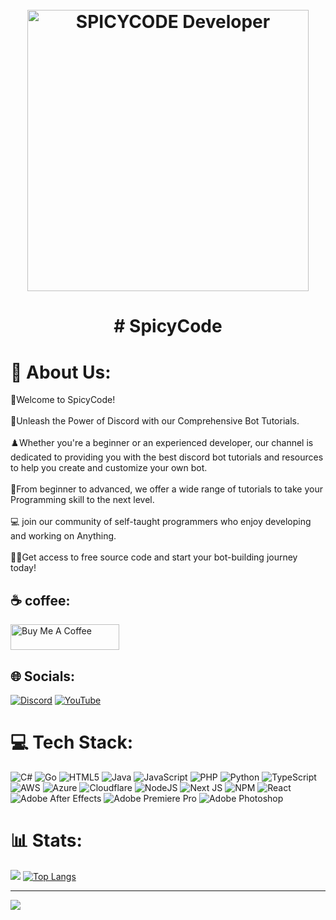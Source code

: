 
<h1 align="center">
  <br>
  <a href="https://dsc.gg/ORA-"><img src="https://media.giphy.com/media/km566NxkoIH9rwBgim/giphy.gif" alt="SPICYCODE Developer" width="450"></a>
  <br>

  <h1 align="center">
  # SpicyCode
 </h1>
  
# 💫 About Us:
👋Welcome to SpicyCode!<br><br>💪Unleash the Power of Discord with our Comprehensive Bot Tutorials.<br><br>♟️Whether you're a beginner or an experienced developer, our channel is dedicated to providing you with the best discord bot tutorials and resources to help you create and customize your own bot.<br><br>💎From beginner to advanced, we offer a wide range of tutorials to take your Programming skill to the next level. <br><br>💻 join our community of self-taught programmers who enjoy developing and working on Anything.<br><br>🧑‍💻Get access to free source code and start your bot-building journey today!

## ☕ coffee:

<a href="https://www.buymeacoffee.com/spicy1codec" target="_blank"><img src="https://cdn.buymeacoffee.com/buttons/default-orange.png" alt="Buy Me A Coffee" height="41" width="174"></a>

## 🌐 Socials:
[![Discord](https://img.shields.io/badge/Discord-%237289DA.svg?logo=discord&logoColor=white)](https://discord.gg/https://dsc.gg/ora-) [![YouTube](https://img.shields.io/badge/YouTube-%23FF0000.svg?logo=YouTube&logoColor=white)](https://youtube.com/@ITz-Zekky) 

# 💻 Tech Stack:
![C#](https://img.shields.io/badge/c%23-%23239120.svg?style=for-the-badge&logo=c-sharp&logoColor=white) ![Go](https://img.shields.io/badge/go-%2300ADD8.svg?style=for-the-badge&logo=go&logoColor=white) ![HTML5](https://img.shields.io/badge/html5-%23E34F26.svg?style=for-the-badge&logo=html5&logoColor=white) ![Java](https://img.shields.io/badge/java-%23ED8B00.svg?style=for-the-badge&logo=java&logoColor=white) ![JavaScript](https://img.shields.io/badge/javascript-%23323330.svg?style=for-the-badge&logo=javascript&logoColor=%23F7DF1E) ![PHP](https://img.shields.io/badge/php-%23777BB4.svg?style=for-the-badge&logo=php&logoColor=white) ![Python](https://img.shields.io/badge/python-3670A0?style=for-the-badge&logo=python&logoColor=ffdd54) ![TypeScript](https://img.shields.io/badge/typescript-%23007ACC.svg?style=for-the-badge&logo=typescript&logoColor=white) ![AWS](https://img.shields.io/badge/AWS-%23FF9900.svg?style=for-the-badge&logo=amazon-aws&logoColor=white) ![Azure](https://img.shields.io/badge/azure-%230072C6.svg?style=for-the-badge&logo=azure-devops&logoColor=white) ![Cloudflare](https://img.shields.io/badge/Cloudflare-F38020?style=for-the-badge&logo=Cloudflare&logoColor=white) ![NodeJS](https://img.shields.io/badge/node.js-6DA55F?style=for-the-badge&logo=node.js&logoColor=white) ![Next JS](https://img.shields.io/badge/Next-black?style=for-the-badge&logo=next.js&logoColor=white) ![NPM](https://img.shields.io/badge/NPM-%23000000.svg?style=for-the-badge&logo=npm&logoColor=white) ![React](https://img.shields.io/badge/react-%2320232a.svg?style=for-the-badge&logo=react&logoColor=%2361DAFB) ![Adobe After Effects](https://img.shields.io/badge/Adobe%20After%20Effects-9999FF.svg?style=for-the-badge&logo=Adobe%20After%20Effects&logoColor=white) ![Adobe Premiere Pro](https://img.shields.io/badge/Adobe%20Premiere%20Pro-9999FF.svg?style=for-the-badge&logo=Adobe%20Premiere%20Pro&logoColor=white) ![Adobe Photoshop](https://img.shields.io/badge/adobephotoshop-%2331A8FF.svg?style=for-the-badge&logo=adobephotoshop&logoColor=white)
# 📊 Stats:
![](https://github-readme-stats.vercel.app/api?username=Spicy1Code&theme=radical&hide_border=false&include_all_commits=false&count_private=false) [![Top Langs](https://github-readme-stats.vercel.app/api/top-langs/?username=Spicy1Code&layout=compact&theme=radical&hide)](https://github.com/Spicy1Code) <br/>


---
[![](https://visitcount.itsvg.in/api?id=Spicy1Code&icon=0&color=0)](https://visitcount.itsvg.in) 

<!-- Proudly created with GPRM ( https://gprm.itsvg.in ) -->

